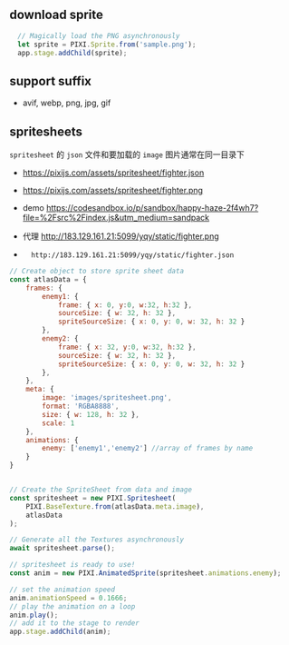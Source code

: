 ## download sprite

```js
  // Magically load the PNG asynchronously
  let sprite = PIXI.Sprite.from('sample.png');
  app.stage.addChild(sprite);
```
## support suffix
- avif, webp, png, jpg, gif

## spritesheets

`spritesheet` 的 `json` 文件和要加载的 `image` 图片通常在同一目录下
- https://pixijs.com/assets/spritesheet/fighter.json
- https://pixijs.com/assets/spritesheet/fighter.png
- demo https://codesandbox.io/p/sandbox/happy-haze-2f4wh7?file=%2Fsrc%2Findex.js&utm_medium=sandpack

- 代理 http://183.129.161.21:5099/yqy/static/fighter.png
-       http://183.129.161.21:5099/yqy/static/fighter.json
```js
// Create object to store sprite sheet data
const atlasData = {
    frames: {
        enemy1: {
            frame: { x: 0, y:0, w:32, h:32 },
            sourceSize: { w: 32, h: 32 },
            spriteSourceSize: { x: 0, y: 0, w: 32, h: 32 }
        },
        enemy2: {
            frame: { x: 32, y:0, w:32, h:32 },
            sourceSize: { w: 32, h: 32 },
            spriteSourceSize: { x: 0, y: 0, w: 32, h: 32 }
        },
    },
    meta: {
        image: 'images/spritesheet.png',
        format: 'RGBA8888',
        size: { w: 128, h: 32 },
        scale: 1
    },
    animations: {
        enemy: ['enemy1','enemy2'] //array of frames by name
    }
}


// Create the SpriteSheet from data and image
const spritesheet = new PIXI.Spritesheet(
    PIXI.BaseTexture.from(atlasData.meta.image),
    atlasData
);

// Generate all the Textures asynchronously
await spritesheet.parse();

// spritesheet is ready to use!
const anim = new PIXI.AnimatedSprite(spritesheet.animations.enemy);

// set the animation speed
anim.animationSpeed = 0.1666;
// play the animation on a loop
anim.play();
// add it to the stage to render
app.stage.addChild(anim);
```